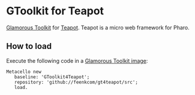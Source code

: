 # GToolkit for Teapot
[Glamorous Toolkit](https://github.com/feenkcom/gtoolkit) for [Teapot](https://github.com/zeroflag/Teapot). Teapot is a micro web framework for Pharo.

## How to load

Execute the following code in a [Glamorous Toolkit image](https://gtoolkit.com):

```
Metacello new
   baseline: 'GToolkit4Teapot';
   repository: 'github://feenkcom/gt4teapot/src';
   load.
```
